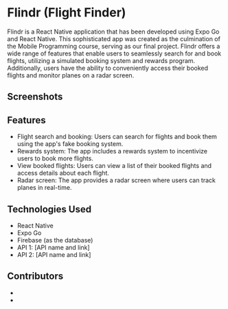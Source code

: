 # Flindr (Flight Finder)

Flindr is a React Native application that has been developed using Expo Go and React Native. This sophisticated app was created as the culmination of the Mobile Programming course, serving as our final project. Flindr offers a wide range of features that enable users to seamlessly search for and book flights, utilizing a simulated booking system and rewards program. Additionally, users have the ability to conveniently access their booked flights and monitor planes on a radar screen.

## Screenshots



## Features

- Flight search and booking: Users can search for flights and book them using the app's fake booking system.
- Rewards system: The app includes a rewards system to incentivize users to book more flights.
- View booked flights: Users can view a list of their booked flights and access details about each flight.
- Radar screen: The app provides a radar screen where users can track planes in real-time.

## Technologies Used

- React Native
- Expo Go
- Firebase (as the database)
- API 1: [API name and link]
- API 2: [API name and link]

## Contributors

- 
- 
